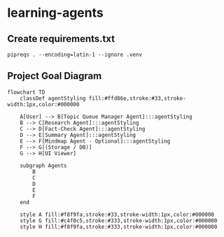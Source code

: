 # learning-agents

## Create requirements.txt
`pipreqs . --encoding=latin-1 --ignore .venv`

## Project Goal Diagram
```mermaid
flowchart TD
    classDef agentStyling fill:#ffd86e,stroke:#33,stroke-width:1px,color:#000000

    A[User] --> B[Topic Queue Manager Agent]:::agentStyling
    B --> C[Research Agent]:::agentStyling
    C --> D[Fact-Check Agent]:::agentStyling
    D --> E[Summary Agent]:::agentStyling
    E --> F[Mindmap Agent - Optional]:::agentStyling
    F --> G[(Storage / DB)]
    G --> H[UI Viewer]

    subgraph Agents
        B
        C
        D
        E
        F
    end

    style A fill:#f8f9fa,stroke:#33,stroke-width:1px,color:#000000
    style G fill:#c4f0c5,stroke:#333,stroke-width:1px,color:#000000
    style H fill:#f8f9fa,stroke:#333,stroke-width:1px,color:#000000
```
